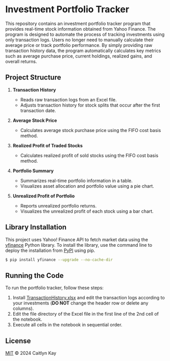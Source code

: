# Investment Portfolio Tracker

This repository contains an investment portfolio tracker program that provides real-time stock information obtained from Yahoo Finance. The program is designed to automate the process of tracking investments using only transaction logs. Users no longer need to manually calculate their average price or track portfolio performance. By simply providing raw transaction history data, the program automatically calculates key metrics such as average purchase price, current holdings, realized gains, and overall returns.

## Project Structure

1. **Transaction History**
    - Reads raw transaction logs from an Excel file.
    - Adjusts transaction history for stock splits that occur after the first transaction date.

2. **Average Stock Price**
    - Calculates average stock purchase price using the FIFO cost basis method.

3. **Realized Profit of Traded Stocks**
    - Calculates realized profit of sold stocks using the FIFO cost basis method.

4. **Portfolio Summary**
    - Summarizes real-time portfolio information in a table.
    - Visualizes asset allocation and portfolio value using a pie chart.

5. **Unrealized Profit of Portfolio**
    - Reports unrealized portfolio returns.
    - Visualizes the unrealized profit of each stock using a bar chart.

## Library Installation

This project uses Yahoo! Finance API to fetch market data using the [yfinance](https://pypi.org/project/yfinance/) Python library.
To install the library, use the command line to deploy the installation from [PyPI](https://pypi.org) using pip.
```sh
$ pip install yfinance --upgrade --no-cache-dir
```

## Running the Code

To run the portfolio tracker, follow these steps:

1. Install [TransactionHistory.xlsx](TransactionHistory.xlsx) and edit the transaction logs according to your investments (**DO NOT** change the header row or delete any columns).
2. Edit the file directory of the Excel file in the first line of the 2nd cell of the notebook.
3. Execute all cells in the notebook in sequential order.

## License

[MIT](LICENSE) © 2024 Caitlyn Kay
